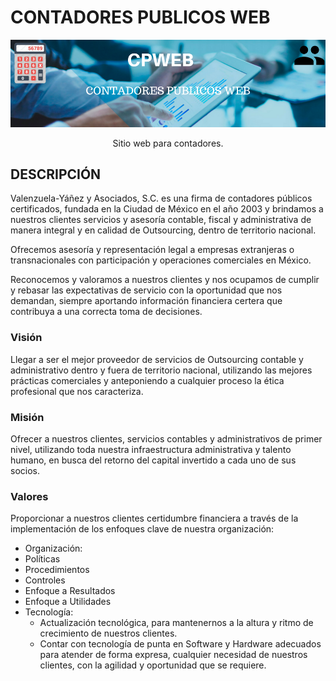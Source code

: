 # CONTADORES PUBLICOS WEB
<p align="center">
<img src="public/image/CPWEB.png" title="Contadores Publicos web." >
<div align="center"> Sitio web para contadores.</div>
</p>

## DESCRIPCIÓN
Valenzuela-Yáñez y Asociados, S.C. es una firma de contadores públicos certificados,
fundada en la Ciudad de México en el año 2003 y brindamos a nuestros clientes servicios
y asesoría contable, fiscal y administrativa de manera integral y en calidad de Outsourcing,
dentro de territorio nacional.

Ofrecemos asesoría y representación legal a empresas extranjeras o transnacionales con participación y operaciones comerciales en México.

Reconocemos y valoramos a nuestros
clientes y nos ocupamos de cumplir y rebasar las expectativas de servicio con la oportunidad
que nos demandan, siempre aportando información financiera certera que contribuya a una correcta
toma de decisiones.

### Visión
Llegar a ser el mejor proveedor de servicios de Outsourcing contable y administrativo dentro y fuera
de territorio nacional, utilizando las mejores prácticas comerciales y anteponiendo a cualquier proceso
la ética profesional que nos caracteriza.

### Misión
Ofrecer a nuestros clientes, servicios contables y administrativos de primer nivel, utilizando toda nuestra infraestructura administrativa y talento humano, en busca del retorno del capital invertido a cada uno de
sus socios.
 
### Valores
Proporcionar a nuestros clientes certidumbre financiera a través de la implementación de los enfoques clave de nuestra organización:
-	Organización:
-	Políticas
-	Procedimientos
-	Controles
-	Enfoque a Resultados
-	Enfoque a Utilidades
-	Tecnología:
    - Actualización tecnológica, para mantenernos a la altura y ritmo de crecimiento de nuestros clientes.
    - Contar con tecnología de punta en Software y Hardware adecuados para atender de forma expresa, cualquier necesidad de nuestros clientes, con la agilidad y oportunidad que se requiere.

